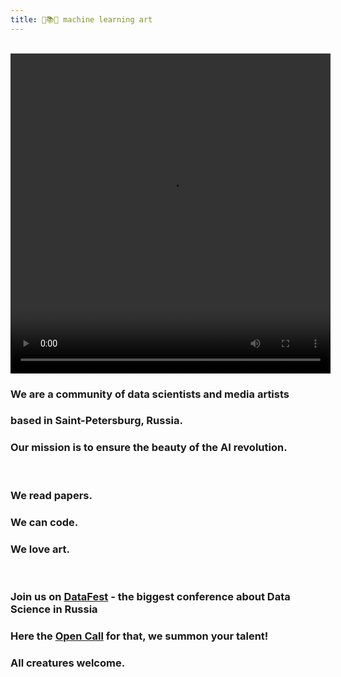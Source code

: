 ```yaml
---
title: 🤖📚🎨 machine learning art
---
```

&nbsp;
<video autoplay="autoplay" loop="loop" width="512" height="512">
  <source src="/assets/images/4a460.mp4" type="video/mp4">
</video>
### We are a community of data scientists and media artists
### based in Saint-Petersburg, Russia. 
### Our mission is to ensure the beauty of the AI revolution.

&nbsp;

### We read papers.
### We can code.
### We love art.

&nbsp;

### Join us on [DataFest](https://fest.ai/) - the biggest conference about Data Science in Russia
### Here the [Open Call](https://mlart.org/datafest) for that, we summon your talent!
### All creatures welcome. 

